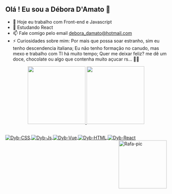 ##  Olá ! Eu sou a Débora D'Amato 👋

- 🔭  Hoje eu trabalho com Front-end e Javascript
- 🌱  Estudando React
- 📫  Fale comigo pelo email debora_damato@hotmail.com
- ⚡  Curiosidades sobre mim: Por mais que possa soar estranho, sim eu tenho descendencia italiana;
      Eu não tenho formação no canudo, mas mexo e trabalho com TI há muito tempo; 
      Quer me deixar feliz? me dê um doce, chocolate ou algo que contenha muito açucar rs... 🍫🍭

<div align="center">
  <a href="https://github.com/deboradamato">
  <img height="180em" src="https://github-readme-stats.vercel.app/api?username=deboradamato&show_icons=true&theme=tokyonight&include_all_commits=true&count_private=true"/>
  <img height="180em" src="https://github-readme-stats.vercel.app/api/top-langs/?username=deboradamato&layout=compact&langs_count=7&theme=tokyonight"/>
</div>
  
  ##

<div>
  <img align="center" alt="Dyb-CSS" src="https://img.shields.io/badge/CSS-239120?&style=for-the-badge&logo=css3&logoColor=white" target="_blank">
  <img align="center" alt="Dyb-Js" src="https://img.shields.io/badge/JavaScript-F7DF1E?style=for-the-badge&logo=javascript&logoColor=black" target="_blank">
  <img align="center" alt="Dyb-Vue" src="https://img.shields.io/badge/Vue.js-35495E?style=for-the-badge&logo=vue.js&logoColor=4FC08D" target="_blank">
  <img align="center" alt="Dyb-HTML" src="https://img.shields.io/badge/HTML-239120?style=for-the-badge&logo=html5&logoColor=white" target="_blank">
  <img align="center" alt="Dyb-React" src="https://img.shields.io/badge/React-20232A?style=for-the-badge&logo=react&logoColor=61DAFB" target="_blank">
  <img align="right" alt="Rafa-pic" height="150" width="150" src="https://i.picasion.com/pic91/aed0fedbcfcb3da436269f20c066fd85.gif" width="100" height="100" border="0" alt="https://picasion.com/" /></a><br /><a href="https://picasion.com/</a>">
</div>

##

